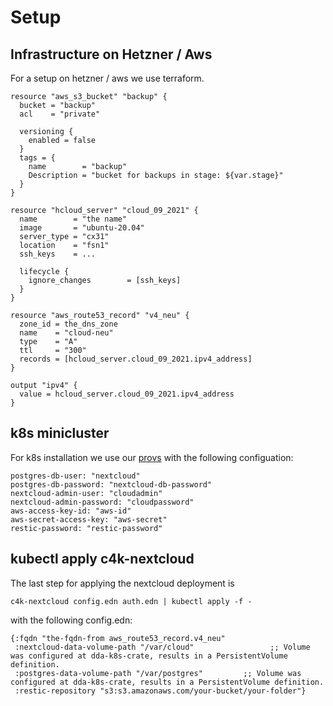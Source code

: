 # Setup 
## Infrastructure on Hetzner / Aws

For a setup on hetzner / aws we use terraform.

```
resource "aws_s3_bucket" "backup" {
  bucket = "backup"
  acl    = "private"

  versioning {
    enabled = false
  }
  tags = {
    name        = "backup"
    Description = "bucket for backups in stage: ${var.stage}"
  }
}

resource "hcloud_server" "cloud_09_2021" {
  name        = "the name"
  image       = "ubuntu-20.04"
  server_type = "cx31"
  location    = "fsn1"
  ssh_keys    = ...

  lifecycle {
    ignore_changes        = [ssh_keys]
  }
}

resource "aws_route53_record" "v4_neu" {
  zone_id = the_dns_zone
  name    = "cloud-neu"
  type    = "A"
  ttl     = "300"
  records = [hcloud_server.cloud_09_2021.ipv4_address]
}

output "ipv4" {
  value = hcloud_server.cloud_09_2021.ipv4_address
}

```

## k8s minicluster

For k8s installation we use our [provs](https://repo.prod.meissa.de/meissa/provs) with the following configuation:


```
postgres-db-user: "nextcloud"
postgres-db-password: "nextcloud-db-password"
nextcloud-admin-user: "cloudadmin"
nextcloud-admin-password: "cloudpassword"
aws-access-key-id: "aws-id"
aws-secret-access-key: "aws-secret"
restic-password: "restic-password"
```

## kubectl apply c4k-nextcloud

The last step for applying the nextcloud deployment is

```
c4k-nextcloud config.edn auth.edn | kubectl apply -f -
```

with the following config.edn:

```
{:fqdn "the-fqdn-from aws_route53_record.v4_neu"
 :nextcloud-data-volume-path "/var/cloud"                 ;; Volume was configured at dda-k8s-crate, results in a PersistentVolume definition.
 :postgres-data-volume-path "/var/postgres"         ;; Volume was configured at dda-k8s-crate, results in a PersistentVolume definition.
 :restic-repository "s3:s3.amazonaws.com/your-bucket/your-folder"}
```
